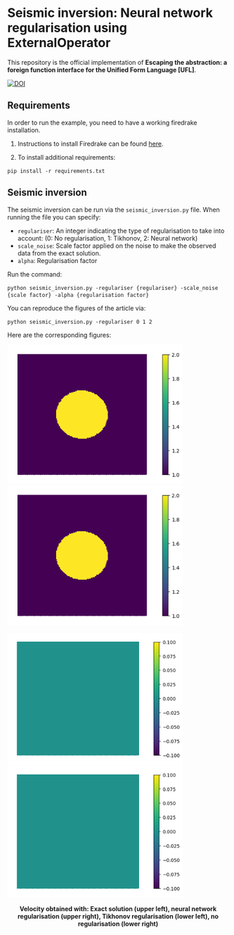 # Seismic inversion: Neural network regularisation using ExternalOperator

This repository is the official implementation of **Escaping the abstraction: a foreign function interface for the Unified Form Language [UFL]**.

[![DOI](https://zenodo.org/badge/409780239.svg)](https://zenodo.org/badge/latestdoi/409780239)


## Requirements

In order to run the example, you need to have a working firedrake installation.

1) Instructions to install Firedrake can be found [here](https://www.firedrakeproject.org/download.html).

2) To install additional requirements:

  ```setup
  pip install -r requirements.txt
  ```

## Seismic inversion

The seismic inversion can be run via the `seismic_inversion.py` file. When running the file you can specify:

- `regulariser`: An integer indicating the type of regularisation to take into account: (0: No regularisation, 1: Tikhonov, 2: Neural network)
- `scale_noise`: Scale factor applied on the noise to make the observed data from the exact solution.
- `alpha`:  Regularisation factor

Run the command:

```seismic_run
python seismic_inversion.py -regulariser {regulariser} -scale_noise {scale factor} -alpha {regularisation factor}
```

You can reproduce the figures of the article via:

```seismic_run
python seismic_inversion.py -regulariser 0 1 2
```

Here are the corresponding figures:

<p float="left">
  <img src="./figures/seismic_inversion_exact.png" width="400" />
  <img src="./figures/seismic_inversion_nn_regularisation.png" width="400" />
</p>

<p float="left">
  <img src="./figures/seismic_inversion_tikhonov_regularisation.png" width="400" />
  <img src="./figures/seismic_inversion_without_regularisation.png" width="400" />
  <figcaption align = "center"><b>Velocity obtained with: Exact solution (upper left), neural network regularisation (upper right), Tikhonov regularisation (lower left), no regularisation (lower right)  </b></figcaption>
</p>



